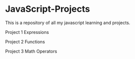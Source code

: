# JavaScript-Projects

This is a repository of all my javascript learning and projects.

Project 1
Expressions

Project 2
Functions

Project 3 
Math Operators
